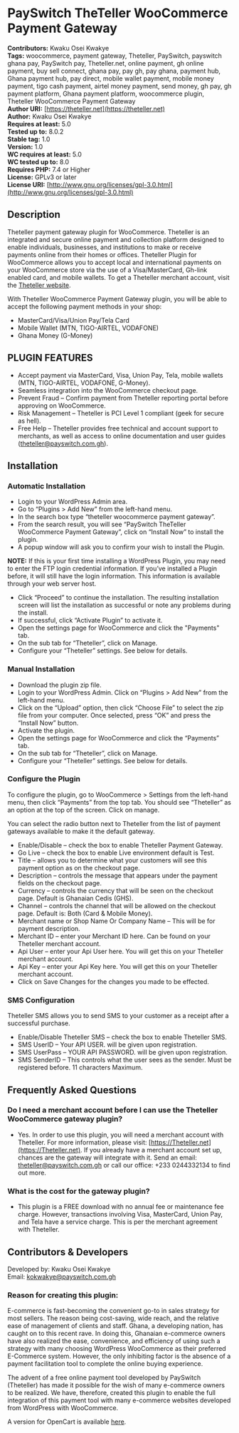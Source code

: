 # PaySwitch TheTeller WooCommerce Payment Gateway

**Contributors:** Kwaku Osei Kwakye  
**Tags:** woocommerce, payment gateway, Theteller, PaySwitch, payswitch ghana pay, PaySwitch pay, Theteller.net, online payment, gh online payment, buy sell connect, ghana pay, pay gh, pay ghana, payment hub, Ghana payment hub, pay direct, mobile wallet payment, mobile money payment, tigo cash payment, airtel money payment, send money, gh pay, gh payment platform, Ghana payment platform, woocommerce plugin, Theteller WooCommerce Payment Gateway  
**Author URI:** [https://theteller.net](https://theteller.net)  
**Author:** Kwaku Osei Kwakye  
**Requires at least:** 5.0  
**Tested up to:** 8.0.2  
**Stable tag:** 1.0  
**Version:** 1.0  
**WC requires at least:** 5.0  
**WC tested up to:** 8.0  
**Requires PHP:** 7.4 or Higher  
**License:** GPLv3 or later  
**License URI:** [http://www.gnu.org/licenses/gpl-3.0.html](http://www.gnu.org/licenses/gpl-3.0.html)

## Description
Theteller payment gateway plugin for WooCommerce. Theteller is an integrated and secure online payment and collection platform designed to enable individuals, businesses, and institutions to make or receive payments online from their homes or offices. Theteller Plugin for WooCommerce allows you to accept local and international payments on your WooCommerce store via the use of a Visa/MasterCard, Gh-link enabled card, and mobile wallets. To get a Theteller merchant account, visit the [Theteller website](https://theteller.net/signup).

With Theteller WooCommerce Payment Gateway plugin, you will be able to accept the following payment methods in your shop:
- MasterCard/Visa/Union Pay/Tela Card
- Mobile Wallet (MTN, TIGO-AIRTEL, VODAFONE)
- Ghana Money (G-Money)

## PLUGIN FEATURES
- Accept payment via MasterCard, Visa, Union Pay, Tela, mobile wallets (MTN, TIGO-AIRTEL, VODAFONE, G-Money).
- Seamless integration into the WooCommerce checkout page.
- Prevent Fraud – Confirm payment from Theteller reporting portal before approving on WooCommerce.
- Risk Management – Theteller is PCI Level 1 compliant (geek for secure as hell).
- Free Help – Theteller provides free technical and account support to merchants, as well as access to online documentation and user guides (theteller@payswitch.com.gh).

## Installation
### Automatic Installation
- Login to your WordPress Admin area.
- Go to “Plugins > Add New” from the left-hand menu.
- In the search box type “theteller woocommerce payment gateway”.
- From the search result, you will see “PaySwitch TheTeller WooCommerce Payment Gateway”, click on “Install Now” to install the plugin.
- A popup window will ask you to confirm your wish to install the Plugin.

**NOTE:** If this is your first time installing a WordPress Plugin, you may need to enter the FTP login credential information. If you’ve installed a Plugin before, it will still have the login information. This information is available through your web server host.

- Click “Proceed” to continue the installation. The resulting installation screen will list the installation as successful or note any problems during the install.
- If successful, click “Activate Plugin” to activate it.
- Open the settings page for WooCommerce and click the "Payments" tab.
- On the sub tab for “Theteller”, click on Manage.
- Configure your “Theteller” settings. See below for details.

### Manual Installation
- Download the plugin zip file.
- Login to your WordPress Admin. Click on “Plugins > Add New” from the left-hand menu.
- Click on the “Upload” option, then click “Choose File” to select the zip file from your computer. Once selected, press “OK” and press the “Install Now” button.
- Activate the plugin.
- Open the settings page for WooCommerce and click the “Payments” tab.
- On the sub tab for “Theteller”, click on Manage.
- Configure your “Theteller” settings. See below for details.

### Configure the Plugin
To configure the plugin, go to WooCommerce > Settings from the left-hand menu, then click “Payments” from the top tab. You should see “Theteller” as an option at the top of the screen. Click on manage.

You can select the radio button next to Theteller from the list of payment gateways available to make it the default gateway.

- Enable/Disable – check the box to enable Theteller Payment Gateway.
- Go Live – check the box to enable Live environment default is Test.
- Title – allows you to determine what your customers will see this payment option as on the checkout page.
- Description – controls the message that appears under the payment fields on the checkout page.
- Currency – controls the currency that will be seen on the checkout page. Default is Ghanaian Cedis (GHS).
- Channel – controls the channel that will be allowed on the checkout page. Default is: Both (Card & Mobile Money).
- Merchant name or Shop Name Or Company Name – This will be for payment description.
- Merchant ID – enter your Merchant ID here. Can be found on your Theteller merchant account.
- Api User – enter your Api User here. You will get this on your Theteller merchant account.
- Api Key – enter your Api Key here. You will get this on your Theteller merchant account.
- Click on Save Changes for the changes you made to be effected.

### SMS Configuration
Theteller SMS allows you to send SMS to your customer as a receipt after a successful purchase.
- Enable/Disable Theteller SMS – check the box to enable Theteller SMS.
- SMS UserID – Your API USER. will be given upon registration.
- SMS UserPass – YOUR API PASSWORD. will be given upon registration.
- SMS SenderID – This controls what the user sees as the sender. Must be registered before. 11 characters Maximum.

## Frequently Asked Questions
### Do I need a merchant account before I can use the Theteller WooCommerce gateway plugin?
- Yes. In order to use this plugin, you will need a merchant account with Theteller. For more information, please visit: [https://Theteller.net](https://Theteller.net). If you already have a merchant account set up, chances are the gateway will integrate with it. Send an email: theteller@payswitch.com.gh or call our office: +233 0244332134 to find out more.

### What is the cost for the gateway plugin?
- This plugin is a FREE download with no annual fee or maintenance fee charge. However, transactions involving Visa, MasterCard, Union Pay, and Tela have a service charge. This is per the merchant agreement with Theteller.

## Contributors & Developers
Developed by: Kwaku Osei Kwakye  
Email: kokwakye@payswitch.com.gh

### Reason for creating this plugin:
E-commerce is fast-becoming the convenient go-to in sales strategy for most sellers. The reason being cost-saving, wide reach, and the relative ease of management of clients and staff. Ghana, a developing nation, has caught on to this recent rave. In doing this, Ghanaian e-commerce owners have also realized the ease, convenience, and efficiency of using such a strategy with many choosing WordPress WooCommerce as their preferred E-Commerce system. However, the only inhibiting factor is the absence of a payment facilitation tool to complete the online buying experience.

The advent of a free online payment tool developed by PaySwitch (Theteller) has made it possible for the wish of many e-commerce owners to be realized. We have, therefore, created this plugin to enable the full integration of this payment tool with many e-commerce websites developed from WordPress with WooCommerce.

A version for OpenCart is available [here](https://www.opencart.com/index.php?route=marketplace/extension/info&extension_id=35264&filter_search=theteller).
